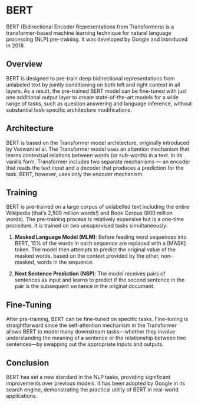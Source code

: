 # BERT

BERT (Bidirectional Encoder Representations from Transformers) is a transformer-based machine learning technique for natural language processing (NLP) pre-training. It was developed by Google and introduced in 2018.

## Overview

BERT is designed to pre-train deep bidirectional representations from unlabeled text by jointly conditioning on both left and right context in all layers. As a result, the pre-trained BERT model can be fine-tuned with just one additional output layer to create state-of-the-art models for a wide range of tasks, such as question answering and language inference, without substantial task-specific architecture modifications.

## Architecture

BERT is based on the Transformer model architecture, originally introduced by Vaswani et al. The Transformer model uses an attention mechanism that learns contextual relations between words (or sub-words) in a text. In its vanilla form, Transformer includes two separate mechanisms — an encoder that reads the text input and a decoder that produces a prediction for the task. BERT, however, uses only the encoder mechanism.

## Training

BERT is pre-trained on a large corpus of unlabelled text including the entire Wikipedia (that’s 2,500 million words!) and Book Corpus (800 million words). The pre-training process is relatively expensive but is a one-time procedure. It is trained on two unsupervised tasks simultaneously:

1. **Masked Language Model (MLM)**: Before feeding word sequences into BERT, 15% of the words in each sequence are replaced with a [MASK] token. The model then attempts to predict the original value of the masked words, based on the context provided by the other, non-masked, words in the sequence.

2. **Next Sentence Prediction (NSP)**: The model receives pairs of sentences as input and learns to predict if the second sentence in the pair is the subsequent sentence in the original document.

## Fine-Tuning

After pre-training, BERT can be fine-tuned on specific tasks. Fine-tuning is straightforward since the self-attention mechanism in the Transformer allows BERT to model many downstream tasks—whether they involve understanding the meaning of a sentence or the relationship between two sentences—by swapping out the appropriate inputs and outputs.

## Conclusion

BERT has set a new standard in the NLP tasks, providing significant improvements over previous models. It has been adopted by Google in its search engine, demonstrating the practical utility of BERT in real-world applications.
